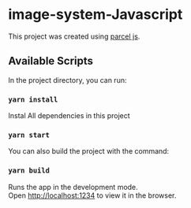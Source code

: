 # image-system-Javascript

This project was created using [parcel js](https://github.com/parcel-bundler/parcel).

## Available Scripts

In the project directory, you can run:

### `yarn install`

Instal All dependencies in this project

### `yarn start`

You can also build the project with the command:

### `yarn build`

Runs the app in the development mode.<br />
Open [http://localhost:1234](http://localhost:1234) to view it in the browser.

